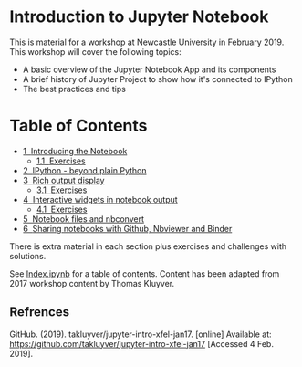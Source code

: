 # Introduction to Jupyter Notebook

This is material for a workshop at Newcastle University in February 2019.
This workshop will cover the following topics: 
* A basic overview of the Jupyter Notebook App and its components
* A brief history of Jupyter Project to show how it's connected to IPython
* The best practices and tips

<h1>Table of Contents<span class="tocSkip"></span></h1>
<div class="toc"><ul class="toc-item"><li><span><a href="#Introducing-the-Notebook" data-toc-modified-id="Introducing-the-Notebook-1"><span class="toc-item-num">1&nbsp;&nbsp;</span>Introducing the Notebook</a></span><ul class="toc-item"><li><span><a href="#Exercises" data-toc-modified-id="Exercises-1.1"><span class="toc-item-num">1.1&nbsp;&nbsp;</span>Exercises</a></span></li></ul></li><li><span><a href="#IPython---beyond-plain-Python" data-toc-modified-id="IPython---beyond-plain-Python-2"><span class="toc-item-num">2&nbsp;&nbsp;</span>IPython - beyond plain Python</a></span></li><li><span><a href="#Rich-output-display" data-toc-modified-id="Rich-output-display-3"><span class="toc-item-num">3&nbsp;&nbsp;</span>Rich output display</a></span><ul class="toc-item"><li><span><a href="#Exercises" data-toc-modified-id="Exercises-3.1"><span class="toc-item-num">3.1&nbsp;&nbsp;</span>Exercises</a></span></li></ul></li><li><span><a href="#Interactive-widgets-in-notebook-output" data-toc-modified-id="Interactive-widgets-in-notebook-output-4"><span class="toc-item-num">4&nbsp;&nbsp;</span>Interactive widgets in notebook output</a></span><ul class="toc-item"><li><span><a href="#Exercises" data-toc-modified-id="Exercises-4.1"><span class="toc-item-num">4.1&nbsp;&nbsp;</span>Exercises</a></span></li></ul></li><li><span><a href="#Notebook-files-and-nbconvert" data-toc-modified-id="Notebook-files-and-nbconvert-5"><span class="toc-item-num">5&nbsp;&nbsp;</span>Notebook files and nbconvert</a></span></li><li><span><a href="#Sharing-notebooks-with-Github,-Nbviewer-and-Binder" data-toc-modified-id="Sharing-notebooks-with-Github,-Nbviewer-and-Binder-6"><span class="toc-item-num">6&nbsp;&nbsp;</span>Sharing notebooks with Github, Nbviewer and Binder</a></span></li></ul></div>

There is extra material in each section plus exercises and challenges with solutions.


See [Index.ipynb](Index.ipynb) for a table of contents.
Content has been adapted from 2017 workshop content by Thomas Kluyver.

## Refrences
GitHub. (2019). takluyver/jupyter-intro-xfel-jan17. [online] Available at: https://github.com/takluyver/jupyter-intro-xfel-jan17 [Accessed 4 Feb. 2019].
